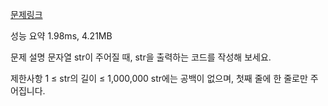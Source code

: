 [문제링크](https://school.programmers.co.kr/learn/courses/30/lessons/181952)

성능 요약
1.98ms, 4.21MB

문제 설명
문자열 str이 주어질 때, str을 출력하는 코드를 작성해 보세요.

제한사항
1 ≤ str의 길이 ≤ 1,000,000
str에는 공백이 없으며, 첫째 줄에 한 줄로만 주어집니다.